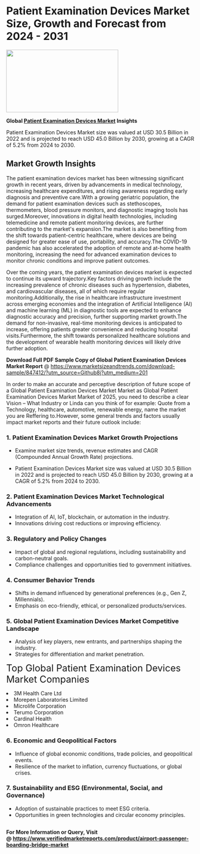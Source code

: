<H1>Patient Examination Devices Market Size, Growth and Forecast from 2024 - 2031</H1><img class="aligncenter size-medium wp-image-584254" src="https://thirdeyenews.in/wp-content/uploads/2024/09/Global-Market-Research-300x168.jpeg" alt="" width="300" height="168" /><p><strong>Global&nbsp;<a href="https://www.marketsizeandtrends.com/download-sample/847412/?utm_source=Github8j?utm_medium=201">Patient Examination Devices Market</a> Insights</strong></p><p>Patient Examination Devices Market size was valued at USD 30.5 Billion in 2022 and is projected to reach USD 45.0 Billion by 2030, growing at a CAGR of 5.2% from 2024 to 2030.</p><p><h2>Market Growth Insights</h2> <p>The patient examination devices market has been witnessing significant growth in recent years, driven by advancements in medical technology, increasing healthcare expenditures, and rising awareness regarding early diagnosis and preventive care.With a growing geriatric population, the demand for patient examination devices such as stethoscopes, thermometers, blood pressure monitors, and diagnostic imaging tools has surged.Moreover, innovations in digital health technologies, including telemedicine and remote patient monitoring devices, are further contributing to the market's expansion.The market is also benefiting from the shift towards patient-centric healthcare, where devices are being designed for greater ease of use, portability, and accuracy.The COVID-19 pandemic has also accelerated the adoption of remote and at-home health monitoring, increasing the need for advanced examination devices to monitor chronic conditions and improve patient outcomes.</p> <p>Over the coming years, the patient examination devices market is expected to continue its upward trajectory.Key factors driving growth include the increasing prevalence of chronic diseases such as hypertension, diabetes, and cardiovascular diseases, all of which require regular monitoring.Additionally, the rise in healthcare infrastructure investment across emerging economies and the integration of Artificial Intelligence (AI) and machine learning (ML) in diagnostic tools are expected to enhance diagnostic accuracy and precision, further supporting market growth.The demand for non-invasive, real-time monitoring devices is anticipated to increase, offering patients greater convenience and reducing hospital visits.Furthermore, the shift towards personalized healthcare solutions and the development of wearable health monitoring devices will likely drive further adoption.</p><p><span class=""><strong>Download Full PDF Sample Copy of Global Patient Examination Devices Market Report</strong> @ <a href="https://www.marketsizeandtrends.com/download-sample/847412/?utm_source=Github8j?utm_medium=201" target="_blank">https://www.marketsizeandtrends.com/download-sample/847412/?utm_source=Github8j?utm_medium=201</a></span></p><p>In order to make an accurate and perceptive description of future scope of a Global&nbsp;Patient Examination Devices Market Market as Global&nbsp;Patient Examination Devices Market Market of 2025, you need to describe a clear Vision &ndash; What Industry or Linda can you think of for example: Quote from a Technology, healthcare, automotive, renewable energy, name the market you are Reffering to.However, some general trends and factors usually impact market reports and their future outlook include:</p><h3>1.&nbsp;<strong>Patient Examination Devices Market Growth Projections</strong></h3><ul><li>Examine market size trends, revenue estimates and CAGR (Compounded Annual Growth Rate) projections.</li><li><p>Patient Examination Devices Market size was valued at USD 30.5 Billion in 2022 and is projected to reach USD 45.0 Billion by 2030, growing at a CAGR of 5.2% from 2024 to 2030.</p></li></ul><h3>2.&nbsp;<strong>Patient Examination Devices Market Technological Advancements</strong></h3><ul><li>Integration of AI, IoT, blockchain, or automation in the industry.</li><li>Innovations driving cost reductions or improving efficiency.</li></ul><h3>3.&nbsp;<strong>Regulatory and Policy Changes</strong></h3><ul><li>Impact of global and regional regulations, including sustainability and carbon-neutral goals.</li><li>Compliance challenges and opportunities tied to government initiatives.</li></ul><h3>4.&nbsp;<strong>Consumer Behavior Trends</strong></h3><ul><li>Shifts in demand influenced by generational preferences (e.g., Gen Z, Millennials).</li><li>Emphasis on eco-friendly, ethical, or personalized products/services.</li></ul><h3>5.&nbsp;<strong>Global Patient Examination Devices Market Competitive Landscape</strong></h3><ul><li>Analysis of key players, new entrants, and partnerships shaping the industry.</li><li>Strategies for differentiation and market penetration.</li></ul><p data-pm-slice="1 1 []"><span style="color: inherit; font-family: inherit; font-size: 25px;">Top Global Patient Examination Devices Market Companies</span></p><div class="" data-test-id=""><p><li>3M Health Care Ltd</li><li> Morepen Laboratories Limited</li><li> Microlife Corporation</li><li> Terumo Corporation</li><li> Cardinal Health</li><li> Omron Healthcare</li></p></div><h3>6.&nbsp;<strong>Economic and Geopolitical Factors</strong></h3><ul><li>Influence of global economic conditions, trade policies, and geopolitical events.</li><li>Resilience of the market to inflation, currency fluctuations, or global crises.</li></ul><h3>7.&nbsp;<strong>Sustainability and ESG (Environmental, Social, and Governance)</strong></h3><ul><li>Adoption of sustainable practices to meet ESG criteria.</li><li>Opportunities in green technologies and circular economy principles.</li></ul><h2><strong style="font-size: 14px;">For More Information or Query, Visit @&nbsp;</strong><a style="background-color: #ffffff; font-size: 14px;" href="https://www.marketsizeandtrends.com/report/patient-examination-devices-market/" target="_blank">https://www.verifiedmarketreports.com/product/airport-passenger-boarding-bridge-market</a></h2>